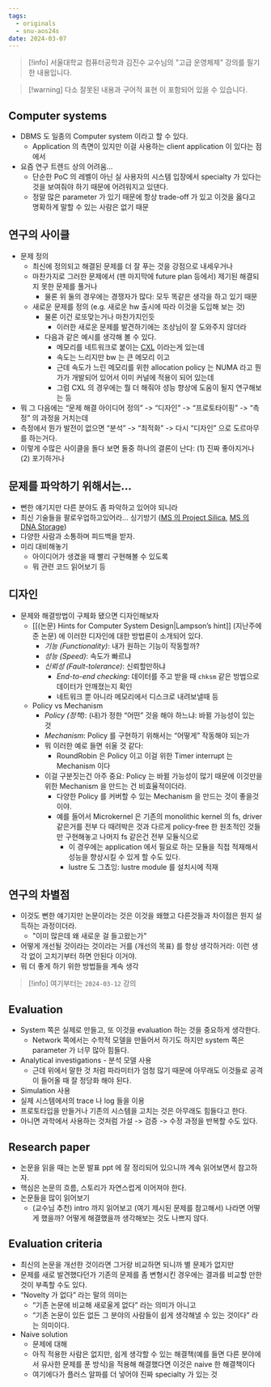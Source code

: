 ```yaml
---
tags:
  - originals
  - snu-aos24s
date: 2024-03-07
---
```

> [!info] 서울대학교 컴퓨터공학과 김진수 교수님의 "고급 운영체제" 강의를 필기한 내용입니다.

> [!warning] 다소 잘못된 내용과 구어적 표현 이 포함되어 있을 수 있습니다.

## Computer systems

- DBMS 도 일종의 Computer system 이라고 할 수 있다.
	- Application 의 측면이 있지만 이걸 사용하는 client application 이 있다는 점에서
- 요즘 연구 트렌드 상의 어려움…
	- 단순한 PoC 의 레벨이 아닌 실 사용자의 시스템 입장에서 specialty 가 있다는 것을 보여줘야 하기 때문에 어려워지고 있댄다.
	- 정말 많은 parameter 가 있기 때문에 항상 trade-off 가 있고 이것을 옳다고 명확하게 말할 수 있는 사람은 없기 때문

## 연구의 사이클

- 문제 정의
	- 최신에 정의되고 해결된 문제를 더 잘 푸는 것을 강점으로 내세우거나
	- 마찬가지로 그러한 문제에서 (맨 마지막에 future plan 등에서) 제기된 해결되지 못한 문제를 풀거나
		- 물론 위 둘의 경우에는 경쟁자가 많다: 모두 똑같은 생각을 하고 있기 때문
	- 새로운 문제를 정의 (e.g. 새로운 hw 출시에 따라 이것을 도입해 보는 것)
		- 물론 이건 로또맞는거나 마찬가지인듯
			- 이러한 새로운 문제를 발견하기에는 조상님이 잘 도와주지 않더라
		- 다음과 같은 예시를 생각해 볼 수 있다.
			- 메모리를 네트워크로 붙이는 [CXL](https://news.samsungsemiconductor.com/kr/ai-%EC%8B%9C%EB%8C%80%EB%A5%BC-%EC%9D%B4%EB%81%8C-%EC%B0%A8%EC%84%B8%EB%8C%80-d%EB%9E%A8-cxl-%EB%A9%94%EB%AA%A8%EB%A6%AC%EC%9D%98-%EB%AA%A8%EB%93%A0-%EA%B2%83/) 이라는게 있는데
			- 속도는 느리지만 bw 는 큰 메모리 이고
			- 근데 속도가 느린 메모리를 위한 allocation policy 는 NUMA 라고 뭔가가 개발되어 있어서 이미 커널에 적용이 되어 있는데
			- 그럼 CXL 의 경우에는 뭘 더 해줘야 성능 향상에 도움이 될지 연구해보는 등
- 뭐 그 다음에는 “문제 해결 아이디어 정의” -> “디자인” -> “프로토타이핑” -> “측정” 의 과정을 거치는데
- 측정에서 뭔가 발전이 없으면 “분석” -> “최적화” -> 다시 “디자인” 으로 도르마무를 하는거다.
- 이렇게 수많은 사이클을 돌다 보면 둘중 하나의 결론이 난다: (1) 진짜 좋아지거나 (2) 포기하거나

## 문제를 파악하기 위해서는…

- 뻔한 얘기지만 다른 분야도 좀 파악하고 있어야 되니라
- 최신 기술들을 팔로우업하고있어라… 싱기방기 ([MS 의 Project Silica](https://www.microsoft.com/en-us/research/project/project-silica/), [MS 의 DNA Storage](https://www.microsoft.com/en-us/research/project/dna-storage/))
- 다양한 사람과 소통하며 피드백을 받자.
- 미리 대비해놓기
	- 아이디어가 생겼을 때 빨리 구현해볼 수 있도록
	- 뭐 관련 코드 읽어보기 등

## 디자인

- 문제와 해결방법이 구체화 됐으면 디자인해보자
	- [[(논문) Hints for Computer System Design|Lampson’s hint]] (지난주에 준 논문) 에 이러한 디자인에 대한 방법론이 소개되어 있다.
		- *기능 (Functionality)*: 내가 원하는 기능이 작동할까?
		- *성능 (Speed)*: 속도가 빠르냐
		- *신뢰성 (Fault-tolerance)*: 신뢰할만하냐
			- *End-to-end checking*: 데이터를 주고 받을 때 `chksm` 같은 방법으로 데이터가 안깨졌는지 확인
			- 네트워크 뿐 아니라 메모리에서 디스크로 내려보낼때 등
	- Policy vs Mechanism
		- *Policy (정책)*: (내)가 정한 “어떤” 것을 해야 하느냐: 바뀔 가능성이 있는 것
		- *Mechanism*: Policy 를 구현하기 위해서는 “어떻게” 작동해야 되는가
		- 뭐 이러한 예로 들면 쉬울 것 같다:
			- RoundRobin 은 Policy 이고 이걸 위한 Timer interrupt 는 Mechanism 이다
		- 이걸 구분짓는건 아주 중요: Policy 는 바뀔 가능성이 많기 때문에 이것만을 위한 Mechanism 을 만드는 건 비효율적이더라.
			- 다양한 Policy 를 커버할 수 있는 Mechanism 을 만드는 것이 좋을것이야.
			- 예를 들어서 Microkernel 은 기존의 monolithic kernel 의 fs, driver 같은거를 전부 다 때려박은 것과 다르게 policy-free 한 원초적인 것들만 구현해놓고 나머지 fs 같은건 전부 모듈식으로
				- 이 경우에는 application 에서 필요로 하는 모듈을 직접 적재해서 성능을 향상시킬 수 있게 할 수도 있다.
				- lustre 도 그쵸잉: lustre module 를 설치시에 적재

## 연구의 차별점

- 이것도 뻔한 얘기지만 논문이라는 것은 이것을 왜했고 다른것들과 차이점은 뭔지 설득하는 과정이더라.
	- "이미 많은데 왜 새로운 걸 들고왔는가"
- 어떻게 개선될 것이라는 것이라는 거를 (개선의 목표) 를 항상 생각하거라: 이런 생각 없이 고치기부터 하면 안된다 이거야.
- 뭐 더 좋게 하기 위한 방법들을 계속 생각

> [!info] 여기부터는 `2024-03-12` 강의

## Evaluation

- System 쪽은 실제로 만들고, 또 이것을 evaluation 하는 것을 중요하게 생각한다.
	- Network 쪽에서는 수학적 모델을 만들어서 하기도 하지만 system 쪽은 parameter 가 너무 많아 힘들다.
- Analytical investigations - 분석 모델 사용
	- 근데 위에서 말한 것 처럼 파라미터가 엄청 많기 때문에 아무래도 이것들로 공격이 들어올 때 잘 정당화 해야 된다.
- Simulation 사용
- 실제 시스템에서의 trace 나 log 들을 이용
- 프로토타입을 만들거나 기존의 시스템을 고치는 것은 아무래도 힘들다고 한다.
- 아니면 과학에서 사용하는 것처럼 가설 -> 검증 -> 수정 과정을 반복할 수도 있다.

## Research paper

- 논문을 읽을 때는 논문 발표 ppt 에 잘 정리되어 있으니까 계속 읽어보면서 참고하자.
- 핵심은 논문의 흐름, 스토리가 자연스럽게 이어져야 한다.
- 논문들을 많이 읽어보기
	- (교수님 추천) intro 까지 읽어보고 (여기 제시된 문제를 참고해서) 나라면 어떻게 했을까? 어떻게 해결했을까 생각해보는 것도 나쁘지 않다.

## Evaluation criteria

- 최신의 논문을 개선한 것이라면 그거랑 비교하면 되니까 별 문제가 없지만
- 문제를 새로 발견했다던가 기존의 문제를 좀 변형시킨 경우에는 결과를 비교할 만한 것이 부족할 수도 있다.
- “Novelty 가 없다” 라는 말의 의미는
	- “기존 논문에 비교해 새로울게 없다” 라는 의미가 아니고
	- “기존 논문이 있든 없든 그 분야의 사람들이 쉽게 생각해낼 수 있는 것이다” 라는 의미이다.
- Naive solution
	- 문제에 대해
	- 아직 적용한 사람은 없지만, 쉽게 생각할 수 있는 해결책(예를 들면 다른 분야에서 유사한 문제를 푼 방식)을 적용해 해결했다면 이것은 naive 한 해결책이다
	- 여기에다가 플러스 알파를 더 넣어야 진짜 specialty 가 있는 것